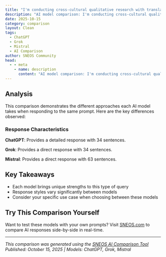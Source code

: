 ```yaml
---
title: "I'm conducting cross-cultural qualitative research with translation needs. Help me: 1) Work with bilingual team members or professional translators"
description: "AI model comparison: I'm conducting cross-cultural qualitative research with translation needs. Help me: 1) Work with bil..."
date: 2025-10-15
category: comparison
layout: Clean
tags:
  - ChatGPT
  - Grok
  - Mistral
  - AI Comparison
author: SNEOS Community
head:
  - - meta
    - name: description
      content: "AI model comparison: I'm conducting cross-cultural qualitative research with translation needs. Help me: 1) Work with bilingual team members ..."
---
```


<ChatComparison
  title="I'm conducting cross-cultural qualitative research with translation needs. Help me: 1) Work with bilingual team members or professional translators"
  prompt="I'm conducting cross-cultural qualitative research with translation needs. Help me: 1) Work with bilingual team members or professional translators"
  :responses='{"ChatGPT": "Conducting cross-cultural qualitative research with translation needs can be complex, but working with bilingual team members or professional translators is essential for ensuring accuracy and cultural sensitivity. Here are some steps and best practices to facilitate this process:\n\n### 1. **Choose the Right Team Members or Translators**\n   - **Assess Language Proficiency**: Ensure that your bilingual team members or translators are fluent in both the source and target languages, and have a strong grasp of the cultural nuances.\n   - **Domain Expertise**: Consider individuals who have expertise or familiarity with the subject matter of your research. This can significantly improve the quality of translations and discussions.\n\n### 2. **Establish Clear Communication**\n   - **Set Expectations**: Clearly communicate the research goals, objectives, and any specific terminology that should be used throughout the project.\n   - **Create a Glossary**: Develop a glossary of key terms and phrases in both languages to maintain consistency in translations.\n\n### 3. **Involve Translators Early**\n   - **Include Translators in Planning**: Bring translators into the project at the planning stage to help identify potential challenges and cultural considerations before the actual research begins.\n   - **Collaborate on Materials**: Work with translators to craft surveys, interview guides, or focus group questions that consider both linguistic and cultural contexts.\n\n### 4. **Use a Model for Translation**\n   - **Back-Translation**: After translating materials into the target language, have another translator translate them back to the source language to check for accuracy.\n   - **Test Translations**: Conduct pilot tests of translated materials with bilingual participants to ensure that they understand the questions as intended.\n\n### 5. **Cultural Adaptation**\n   - **Cultural Sensitivity**: Ensure that translations are not just literal but also culturally appropriate, taking into account local customs, idioms, and practices. This might involve adapting certain terms or phrases to suit the cultural context better.\n   - **Local Context Understanding**: Have a discussion with team members who understand the cultural context regarding how certain concepts may be perceived differently.\n\n### 6. **Feedback and Iteration**\n   - **Review and Revise**: Regularly review translated materials and be open to feedback from bilingual team members or translators. This can help identify issues and enhance the quality of your research tools.\n   - **Iterative Process**: Understand that translation is an iterative process. Be prepared to revisit translations based on feedback from participants or findings during research.\n\n### 7. **Training for Team Members**\n   - **Intercultural Training**: Provide training for your team members on intercultural communication and sensitivity to enhance their understanding and interactions with participants from different cultures.\n   - **Language Workshops**: If applicable, consider conducting language workshops for team members who may not be fluent but will be interacting with participants.\n\n### 8. **Ethical Considerations**\n   - **Confidentiality**: Ensure that all team members and translators understand the importance of confidentiality and ethical standards in qualitative research, particularly when handling sensitive topics.\n   - **Informed Consent**: Make sure that consent forms and information sheets are appropriately translated and culturally relevant, ensuring participants fully understand their rights.\n\n### 9. **Documentation and Reporting**\n   - **Document Translation Choices**: Keep detailed records of translation choices and adaptations made throughout the research process. This can inform future research and provide context for your findings.\n   - **Report Findings Clearly**: When reporting results, be transparent about the role of translation in the research process and how it may have affected the findings.\n\nBy thoughtfully integrating bilingual team members and professional translators into your research process, you can enhance the quality of your qualitative research and ensure that it is culturally relevant and accurate.", "Grok": "### Benefits of Bilingual Team Members\nIncorporating bilingual team members into your research team can enhance authenticity and cultural nuance in data collection and analysis. They can:\n- Facilitate real-time interpretation during interviews or focus groups, reducing misunderstandings.\n- Provide insights into idiomatic expressions or cultural contexts that literal translations might miss.\n- Build rapport with participants, leading to richer qualitative data.\n\n**Best Practices:**\n- Select team members fluent in both the source and target languages with cultural familiarity.\n- Conduct training on ethical translation (e.g., maintaining participant confidentiality and neutrality).\n- Document any biases or interpretations for transparency in your methodology.\n\n### Engaging Professional Translators\nFor high-stakes or complex projects, professional translators ensure accuracy, especially for back-translation (translating to the target language, then back to verify fidelity). Services like those from the American Translators Association (ATA) or platforms such as ProZ can connect you with certified experts.\n\n**Best Practices:**\n- Brief translators on your research context (e.g., qualitative themes) to preserve meaning over word-for-word accuracy.\n- Use certified translators for sensitive topics to meet academic or ethical standards (e.g., IRB requirements).\n- Budget for iterative reviews: Have a bilingual researcher review translations for cultural equivalence.\n\n### Comparison of Approaches\n\n| Approach                  | Pros                          | Cons                          | When to Use                  |\n|---------------------------|-------------------------------|-------------------------------|------------------------------|\n| **Bilingual Team Members** | Cost-effective; culturally embedded; faster onsite | Potential bias from team familiarity; limited scalability | Small-scale studies; field-based interviews |\n| **Professional Translators** | High accuracy; impartiality; specialized expertise | More expensive; slower turnaround; less contextual insight | Large datasets; publications requiring certification |\n\n### Key Challenges and Solutions in Cross-Cultural Translation\n- **Cultural Nuances:** Words or concepts may not have direct equivalents (e.g., \u0022homesickness\u0022 in individualistic vs. collectivist cultures). Solution: Use focus groups with diverse participants to refine translations.\n- **Ethical Considerations:** Ensure informed consent in participants\u0027 native languages. Solution: Translate all study materials and verify comprehension.\n- **Quality Control:** Avoid errors by piloting translations. Tools like back-translation or software (e.g., Transifex for collaborative workflows) can help.\n- **Resource Tips:** For qualitative analysis, software like NVivo supports multilingual data. Check funding for translation costs\u2014grants like those from NSF often cover this.\n\nIf you share more details about your research (e.g., languages involved or specific challenges), I can refine this advice further.", "Mistral": "Conducting cross-cultural qualitative research with translation needs can be complex, but with the right strategies and team, it can be highly rewarding. Here are some steps to help you work effectively with bilingual team members or professional translators:\n\n### 1. Planning and Preparation\n\n**a. Define Your Needs:**\n   - Identify the languages involved.\n   - Determine the types of materials that need translation (e.g., interview transcripts, survey questions, consent forms).\n   - Establish the timeline for translation and research activities.\n\n**b. Select Your Team:**\n   - **Bilingual Team Members:** Ensure they are proficient in both languages and have a good understanding of the cultural contexts.\n   - **Professional Translators:** Look for certified translators with experience in academic or research translation. Consider their familiarity with the subject matter and cultural nuances.\n\n### 2. Training and Briefing\n\n**a. Training:**\n   - Provide training on the research objectives, methodology, and ethical considerations.\n   - Ensure translators understand the importance of maintaining the original meaning and context.\n   - Discuss the challenges of translating qualitative data, such as idioms, colloquialisms, and cultural references.\n\n**b. Briefing:**\n   - Hold a briefing session to discuss the specifics of the project, including key terms, concepts, and any sensitive topics.\n   - Provide examples of the types of materials they will be translating.\n\n### 3. Translation Process\n\n**a. Initial Translation:**\n   - Provide clear instructions and guidelines for the translation process.\n   - Use a standardized format for all translated materials to ensure consistency.\n\n**b. Review and Feedback:**\n   - Have a second bilingual team member or translator review the initial translations for accuracy and cultural appropriateness.\n   - Provide feedback and make necessary revisions.\n\n**c. Back-Translation:**\n   - Consider using back-translation, where the translated text is translated back into the original language by a different translator. This helps ensure the accuracy and reliability of the translation.\n\n### 4. Cultural Sensitivity\n\n**a. Contextual Understanding:**\n   - Ensure translators understand the cultural context of the research participants.\n   - Discuss how cultural differences might affect the interpretation of data.\n\n**b. Adaptation:**\n   - Be prepared to adapt questions or materials to fit the cultural context while maintaining the integrity of the research.\n\n### 5. Quality Control\n\n**a. Consistency Checks:**\n   - Regularly check for consistency in terminology and style across all translated materials.\n   - Use a glossary of key terms to ensure uniformity.\n\n**b. Pilot Testing:**\n   - Pilot test translated materials with a small group of participants to identify any issues or misunderstandings.\n\n### 6. Ethical Considerations\n\n**a. Informed Consent:**\n   - Ensure that informed consent forms are accurately translated and culturally appropriate.\n   - Obtain informed consent from participants in their native language.\n\n**b. Confidentiality:**\n   - Maintain the confidentiality of participants\u0027 data throughout the translation process.\n   - Ensure translators are aware of and comply with ethical guidelines and data protection regulations.\n\n### 7. Documentation and Reporting\n\n**a. Documentation:**\n   - Keep detailed records of the translation process, including any changes or revisions made.\n   - Document any challenges encountered and how they were addressed.\n\n**b. Reporting:**\n   - Include a section in your research report on the translation process, highlighting any cultural or linguistic considerations.\n   - Acknowledge the contributions of translators and bilingual team members.\n\n### 8. Continuous Improvement\n\n**a. Feedback Loop:**\n   - Establish a feedback loop with translators to continuously improve the translation process.\n   - Regularly review and update guidelines based on feedback and lessons learned.\n\n**b. Professional Development:**\n   - Encourage ongoing professional development for translators, such as attending workshops or courses on research translation.\n\nBy following these steps, you can effectively work with bilingual team members or professional translators to ensure the accuracy and cultural appropriateness of your cross-cultural qualitative research."}' published-date="{DateTime.UtcNow:HH:mm}"
/>

## Analysis

This comparison demonstrates the different approaches each AI model takes when responding to the same prompt. Here are the key differences observed:

### Response Characteristics

**ChatGPT**: Provides a detailed response with 34 sentences. 

**Grok**: Provides a direct response with 34 sentences. 

**Mistral**: Provides a direct response with 63 sentences. 

## Key Takeaways

- Each model brings unique strengths to this type of query
- Response styles vary significantly between models
- Consider your specific use case when choosing between these models

## Try This Comparison Yourself

Want to test these models with your own prompts? Visit [SNEOS.com](https://sneos.com) to compare AI responses side-by-side in real-time.

---

*This comparison was generated using the [SNEOS AI Comparison Tool](https://sneos.com)*
*Published: October 15, 2025 | Models: ChatGPT, Grok, Mistral*
